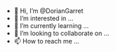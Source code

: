 - 👋 Hi, I’m @DorianGarret
- 👀 I’m interested in ...
- 🌱 I’m currently learning ...
- 💞️ I’m looking to collaborate on ...
- 📫 How to reach me ...

<!---
DorianGarret/DorianGarret is a ✨ special ✨ repository because its `README.md` (this file) appears on your GitHub profile.
You can click the Preview link to take a look at your changes.
--->
